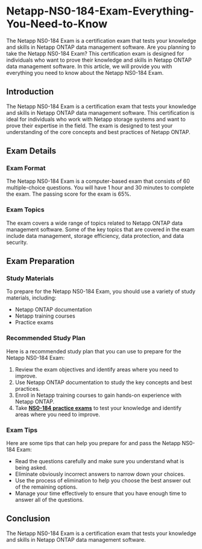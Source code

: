 # Netapp-NS0-184-Exam-Everything-You-Need-to-Know
The Netapp NS0-184 Exam is a certification exam that tests your knowledge and skills in Netapp ONTAP data management software.
Are you planning to take the Netapp NS0-184 Exam? This certification exam is designed for individuals who want to prove their knowledge and skills in Netapp ONTAP data management software. In this article, we will provide you with everything you need to know about the Netapp NS0-184 Exam.

## Introduction

The Netapp NS0-184 Exam is a certification exam that tests your knowledge and skills in Netapp ONTAP data management software. This certification is ideal for individuals who work with Netapp storage systems and want to prove their expertise in the field. The exam is designed to test your understanding of the core concepts and best practices of Netapp ONTAP.

## Exam Details

### Exam Format

The Netapp NS0-184 Exam is a computer-based exam that consists of 60 multiple-choice questions. You will have 1 hour and 30 minutes to complete the exam. The passing score for the exam is 65%.

### Exam Topics

The exam covers a wide range of topics related to Netapp ONTAP data management software. Some of the key topics that are covered in the exam include data management, storage efficiency, data protection, and data security.

## Exam Preparation

### Study Materials

To prepare for the Netapp NS0-184 Exam, you should use a variety of study materials, including:

- Netapp ONTAP documentation
- Netapp training courses
- Practice exams

### Recommended Study Plan

Here is a recommended study plan that you can use to prepare for the Netapp NS0-184 Exam:

1. Review the exam objectives and identify areas where you need to improve.
2. Use Netapp ONTAP documentation to study the key concepts and best practices.
3. Enroll in Netapp training courses to gain hands-on experience with Netapp ONTAP.
4. Take **[NS0-184 practice exams](https://www.dumpsinfo.com/exam/ns0-184/)** to test your knowledge and identify areas where you need to improve.

### Exam Tips

Here are some tips that can help you prepare for and pass the Netapp NS0-184 Exam:

- Read the questions carefully and make sure you understand what is being asked.
- Eliminate obviously incorrect answers to narrow down your choices.
- Use the process of elimination to help you choose the best answer out of the remaining options.
- Manage your time effectively to ensure that you have enough time to answer all of the questions.

## Conclusion

The Netapp NS0-184 Exam is a certification exam that tests your knowledge and skills in Netapp ONTAP data management software.
